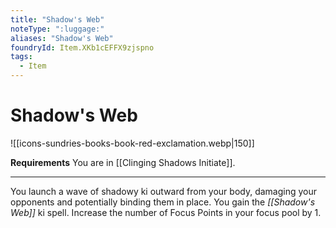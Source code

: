 ```yaml
---
title: "Shadow's Web"
noteType: ":luggage:"
aliases: "Shadow's Web"
foundryId: Item.XKb1cEFFX9zjspno
tags:
  - Item
---
```


# Shadow's Web
![[icons-sundries-books-book-red-exclamation.webp|150]]

**Requirements** You are in [[Clinging Shadows Initiate]].

* * *

You launch a wave of shadowy ki outward from your body, damaging your opponents and potentially binding them in place. You gain the _[[Shadow's Web]]_ ki spell. Increase the number of Focus Points in your focus pool by 1.
